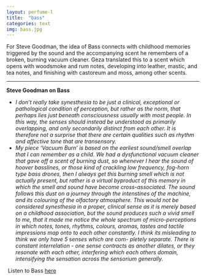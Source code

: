 ```yaml
---
layout: perfume-l
title:  "bass"
categories: text
img: bass.jpg
---
```


For Steve Goodman, the idea of Bass connects with childhood memories triggered by the sound and the accompanying scent he remembers of a broken, burning vacuum cleaner. Geza translated this to a scent which opens with woodsmoke and rum notes, developing into leather, mastic, and tea notes, and finishing with castoreum and moss, among other scents.


- - -

**Steve Goodman on Bass**    
  
- *I don’t really take synesthesia to be just a clinical, exceptional or pathological condition of perception, but rather as the norm, that perhaps lies just beneath consciousness usually with most people. In this way, the senses should instead be understood as primarily overlapping, and only secondarily distinct from each other. It is therefore not a surprise that there are certain qualities such as rhythm and affective tone that are transensory.*   
- *My piece ‘Vacuum Burn’ is based on the earliest sound/smell overlap that I can remember as a child. We had a dysfunctional vacuum cleaner that gave off a scent of burning dust, so whenever I hear the sound of hoover basslines, or those kind of crackling low frequency, fog-horn type bass drones, then I always get this burning smell which is not actually present, but rather is a virtual byproduct of this memory in which the smell and sound have become cross-associated. The sound follows this dust on a journey through the intenstines of the machine, and its colouring of the olfactory atmosphere. This would not be considered synesthesia in a proper, clinical sense as it is merely based on a childhood association, but the sound produces such a vivid smell to me, that it made me notice the whole spectrum of micro-perceptions in which notes, tones, rhythms, colours, aromas, tastes and tactile impressions map onto to each other constantly. I think its misleading to think we only have 5 senses which are com- pletely separate. There is constant interrelation - one sense contracts as another dilates, or they resonate with each other, interfering which each others domain, intensifying the sensation across the sensorium generally.*     

 Listen to Bass [here](h)